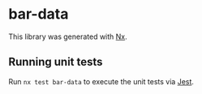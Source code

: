 # bar-data

This library was generated with [Nx](https://nx.dev).

## Running unit tests

Run `nx test bar-data` to execute the unit tests via [Jest](https://jestjs.io).
